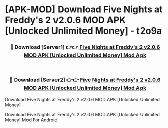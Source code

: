 # [APK-MOD] Download Five Nights at Freddy's 2 v2.0.6 MOD APK [Unlocked Unlimited Money] - t2o9a


<div align="center">
<h3>🔴 Download [Server1] 👉👉 <a href="https://apk-comot.site?title=Five_Nights_at_Freddy's_2_v2.0.6_MOD_APK_[Unlocked_Unlimited_Money]">Five Nights at Freddy's 2 v2.0.6 MOD APK [Unlocked Unlimited Money] Mod Apk</a></h3><br>
<h3>🔴 Download [Server2] 👉👉 <a href="https://apk-comot.site?title=Five_Nights_at_Freddy's_2_v2.0.6_MOD_APK_[Unlocked_Unlimited_Money]">Five Nights at Freddy's 2 v2.0.6 MOD APK [Unlocked Unlimited Money] Mod Apk</a></h3>
</div>



Download Five Nights at Freddy's 2 v2.0.6 MOD APK [Unlocked Unlimited Money] 

Download Five Nights at Freddy's 2 v2.0.6 MOD APK [Unlocked Unlimited Money] Mod For Android